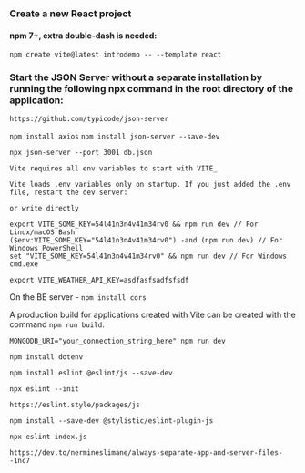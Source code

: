 ### Create a new React project
#### npm 7+, extra double-dash is needed:

`npm create vite@latest introdemo -- --template react`

### Start the JSON Server without a separate installation by running the following npx command in the root directory of the application:

`https://github.com/typicode/json-server`

`npm install axios`
`npm install json-server --save-dev`

`npx json-server --port 3001 db.json`


```
Vite requires all env variables to start with VITE_

Vite loads .env variables only on startup. If you just added the .env file, restart the dev server:

or write directly

export VITE_SOME_KEY=54l41n3n4v41m34rv0 && npm run dev // For Linux/macOS Bash
($env:VITE_SOME_KEY="54l41n3n4v41m34rv0") -and (npm run dev) // For Windows PowerShell
set "VITE_SOME_KEY=54l41n3n4v41m34rv0" && npm run dev // For Windows cmd.exe

export VITE_WEATHER_API_KEY=asdfasfsadfsfsdf
```

On the BE server - `npm install cors`


A production build for applications created with Vite can be created with the command `npm run build`.


`MONGODB_URI="your_connection_string_here" npm run dev`

`npm install dotenv`

`npm install eslint @eslint/js --save-dev`

`npx eslint --init`

`https://eslint.style/packages/js`

`npm install --save-dev @stylistic/eslint-plugin-js`

`npx eslint index.js`

`https://dev.to/nermineslimane/always-separate-app-and-server-files--1nc7`

